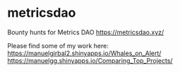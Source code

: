 # metricsdao
Bounty hunts for Metrics DAO https://metricsdao.xyz/

Please find some of my work here:
https://manuelgirbal2.shinyapps.io/Whales_on_Alert/
https://manuelgg.shinyapps.io/Comparing_Top_Projects/